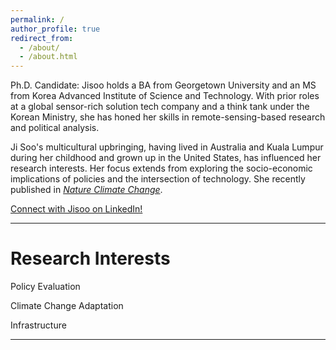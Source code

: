 ```yaml
---
permalink: /
author_profile: true
redirect_from: 
  - /about/
  - /about.html
---
```


Ph.D. Candidate: Jisoo holds a BA from Georgetown University and an MS from Korea Advanced Institute of Science and Technology. With prior roles at a global sensor-rich solution tech company and a think tank under the Korean Ministry, she has honed her skills in remote-sensing-based research and political analysis.

Ji Soo's multicultural upbringing, having lived in Australia and Kuala Lumpur during her childhood and grown up in the United States, has influenced her research interests. Her focus extends from exploring the socio-economic implications of policies and the intersection of technology. She recently published in <a href="https://www.nature.com/articles/s41558-024-01980-w"><i>Nature Climate Change</i></a>.

<script src="https://platform.linkedin.com/badges/js/profile.js" async defer type="text/javascript"></script>
<div class="badge-base LI-profile-badge" data-locale="en_US" data-size="large" data-theme="light" data-type="HORIZONTAL" data-vanity="jisookim11" data-version="v1"><a class="badge-base__link LI-simple-link" href="https://kr.linkedin.com/in/jisookim11?trk=profile-badge">Connect with Jisoo on LinkedIn!</a></div>
              
---

Research Interests
=========

Policy Evaluation



Climate Change Adaptation



Infrastructure



---

